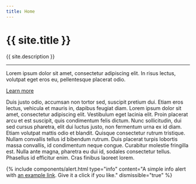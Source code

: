 ```yaml
---
title: Home
---
```


<div class="jumbotron">
  <h1 class="display-4">{{ site.title }}</h1>
  <p class="lead">{{ site.description }}</p>
  <hr class="my-4">
  <p>Lorem ipsum dolor sit amet, consectetur adipiscing elit. In risus lectus, volutpat eget eros eu, pellentesque placerat odio.</p>
  <a class="btn btn-primary btn-lg" href="{{ '/about' | prepend: site.baseurl }}">Learn more</a>
</div>

Duis justo odio, accumsan non tortor sed, suscipit pretium dui. Etiam eros lectus, vehicula et mauris in, dapibus feugiat diam. Lorem ipsum dolor sit amet, consectetur adipiscing elit. Vestibulum eget lacinia elit. Proin placerat arcu et est suscipit, quis condimentum felis dictum. Nunc sollicitudin, dui sed cursus pharetra, elit dui luctus justo, non fermentum urna ex id diam. Etiam volutpat mattis odio et blandit. Quisque consectetur rutrum tristique. Nullam convallis tellus id bibendum rutrum. Duis placerat turpis lobortis massa convallis, id condimentum neque congue. Curabitur molestie fringilla est. Nulla ante magna, pharetra eu dui id, sodales consectetur tellus. Phasellus id efficitur enim. Cras finibus laoreet lorem.

{% include components/alert.html type="info" content="A simple info alert with <a href='#' class='alert-link'>an example link</a>. Give it a click if you like." dismissible="true" %}
